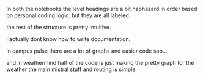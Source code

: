 
In both the notebooks the level headings are a bit haphazard in order
based on personal coding logic: but they are all labeled.

the rest of the structure is pretty intuitive.

i actually dont know how to write documentation.

in campus pulse there are a lot of graphs and easier code soo...

and in weathermind half of the code is just making the pretty graph for the weather the main mistral stuff and routing is simple 